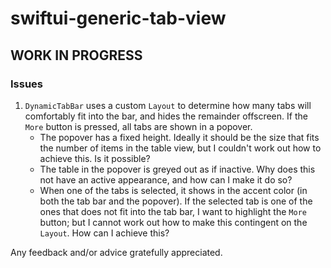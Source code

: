 # swiftui-generic-tab-view

## WORK IN PROGRESS

### Issues

1. `DynamicTabBar` uses a custom `Layout` to determine how many tabs will comfortably fit into the bar, and hides the remainder offscreen. If the `More` button is pressed, all tabs are shown in a popover.
   - The popover has a fixed height. Ideally it should be the size that fits the number of items in the table view, but I couldn't work out how to achieve this. Is it possible?
   - The table in the popover is greyed out as if inactive. Why does this not have an active appearance, and how can I make it do so?
   - When one of the tabs is selected, it shows in the accent color (in both the tab bar and the popover). If the selected tab is one of the ones that does not fit into the tab bar, I want to highlight the `More` button; but I cannot work out how to make this contingent on the `Layout`. How can I achieve this?

Any feedback and/or advice gratefully appreciated.
